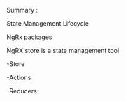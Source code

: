 Summary :

State Management Lifecycle

NgRx packages

NgRX store is a state management tool

  -Store
  
  -Actions
  
  -Reducers
